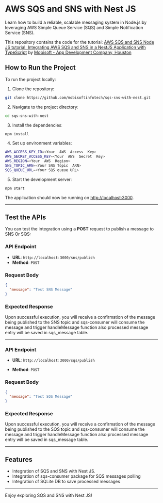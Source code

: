# AWS SQS and SNS with Nest JS

Learn how to build a reliable, scalable messaging system in Node.js by leveraging AWS Simple Queue Service (SQS) and Simple Notification Service (SNS).

This repository contains the code for the tutorial: <a  href="https://mobisoftinfotech.com/resources/blog/aws-sqs-sns-nestjs-typescript-tutorial">AWS SQS and SNS Node JS tutorial: Integrating AWS SQS and SNS in a NestJS Application with TypeScript</a> by <a  href="https://mobisoftinfotech.com/">Mobisoft - App Development Company, Houston</a>

## How to Run the Project

To run the project locally:

1. Clone the repository:

```bash
git clone https://github.com/mobisoftinfotech/sqs-sns-with-nest.git
```

2. Navigate to the project directory:

```bash
cd sqs-sns-with-nest
```

3. Install the dependencies:

```bash
npm install
```

4. Set up environment variables:

```bash
AWS_ACCESS_KEY_ID=<Your  AWS  Access  Key>
AWS_SECRET_ACCESS_KEY=<Your  AWS  Secret  Key>
AWS_REGION=<Your  AWS  Region>
SNS_TOPIC_ARN=<Your SNS Topic  ARN>
SQS_QUEUE_URL=<Your SQS queue URL>
```

5. Start the development server:

```bash
npm start
```

The application should now be running on [http://localhost:3000](http://localhost:3000).

---

## **Test the APIs**

You can test the integration using a **POST** request to publish a message to SNS Or SQS:

### **API Endpoint**

- **URL**: `http://localhost:3000/sns/publish`
- **Method**: `POST`

### **Request Body**

```json
{
  "message": "Test SNS Message"
}
```

### **Expected Response**

Upon successful execution, you will receive a confirmation of the message being published to the SNS topic and sqs-consumer will consume the message and trigger handleMessage function also processed message entry will be saved in sqs_message table.

---

### **API Endpoint**

- **URL**: `http://localhost:3000/sqs/publish`

- **Method**: `POST`

### **Request Body**

```json
{
  "message": "Test SQS Message"
}
```

### **Expected Response**

Upon successful execution, you will receive a confirmation of the message being published to the SQS topic and sqs-consumer will consume the message and trigger handleMessage function also processed message entry will be saved in sqs_message table.

---

## Features

- Integration of SQS and SNS with Nest JS.
- Integration of sqs-consumer package for SQS messages polling
- Integration of SQLite DB to save processed messages

---

Enjoy exploring SQS and SNS with Nest JS!
